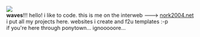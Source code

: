 ![](https://file.garden/ZAkEYVkUN2HXHCu3/web/graphics/349aa09d.png)
<br>
**waves**!!! hello! i like to code. this is me on the interweb ---> <a href="https://nork2004.neocities.org/">nork2004.net</a>
<br>
i put all my projects here. websites i create and f2u templates :-p
<br>
if you're here through ponytown... ignooooore...

